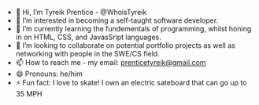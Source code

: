 - 👋 Hi, I’m Tyreik Prentice - @WhoisTyreik
- 👀 I’m interested in becoming a self-taught software developer.
- 🌱 I’m currently learning the fundementals of programming, whilst honing in on HTML, CSS, and JavasSript languages.
- 💞️ I’m looking to collaborate on potential portfolio projects as well as networking with people in the SWE/CS field.
- 📫 How to reach me -
 my email: prenticetyreik@gmail.com
- 😄 Pronouns: he/him
- ⚡ Fun fact: I love to skate! I own an electric sateboard that can go up to 35 MPH

<!---
WhoisTyreik/WhoisTyreik is a ✨ special ✨ repository because its `README.md` (this file) appears on your GitHub profile.
You can click the Preview link to take a look at your changes.
--->
